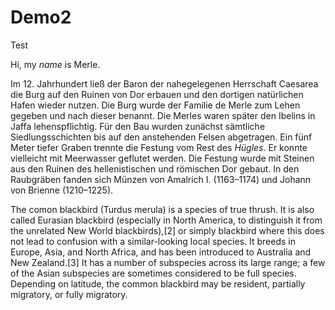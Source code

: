 # Demo2
Test

Hi, my *name* is Merle.

Im 12. Jahrhundert ließ der Baron der nahegelegenen Herrschaft Caesarea die Burg auf den Ruinen von Dor erbauen und den dortigen natürlichen Hafen wieder nutzen. Die Burg wurde der Familie de Merle zum Lehen gegeben und nach dieser benannt. Die Merles waren später den Ibelins in Jaffa lehenspflichtig. Für den Bau wurden zunächst sämtliche Siedlungsschichten bis auf den anstehenden Felsen abgetragen. Ein fünf Meter tiefer Graben trennte die Festung vom Rest des *Hügles*. Er konnte vielleicht mit Meerwasser geflutet werden. Die Festung wurde mit Steinen aus den Ruinen des hellenistischen und römischen Dor gebaut. In den Raubgräben fanden sich Münzen von Amalrich I. (1163–1174) und Johann von Brienne (1210–1225). 

The comon blackbird (Turdus merula) is a species of true thrush. It is also called Eurasian blackbird (especially in North America, to distinguish it from the unrelated New World blackbirds),[2] or simply blackbird where this does not lead to confusion with a similar-looking local species. It breeds in Europe, Asia, and North Africa, and has been introduced to Australia and New Zealand.[3] It has a number of subspecies across its large range; a few of the Asian subspecies are sometimes considered to be full species. Depending on latitude, the common blackbird may be resident, partially migratory, or fully migratory. 
